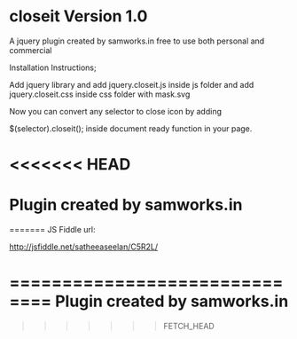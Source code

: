 closeit Version 1.0
============
A jquery plugin created by samworks.in free to use both personal and commercial

Installation Instructions;

Add jquery library and add jquery.closeit.js inside js folder
and add jquery.closeit.css inside css folder with mask.svg

Now you can convert any selector to close icon by adding 

$(selector).closeit(); inside document ready function in your page. 

<<<<<<< HEAD
==============================
Plugin created by samworks.in
==============================
=======
JS Fiddle url:

http://jsfiddle.net/satheeaseelan/C5R2L/

==============================
Plugin created by samworks.in
==============================
>>>>>>> FETCH_HEAD
